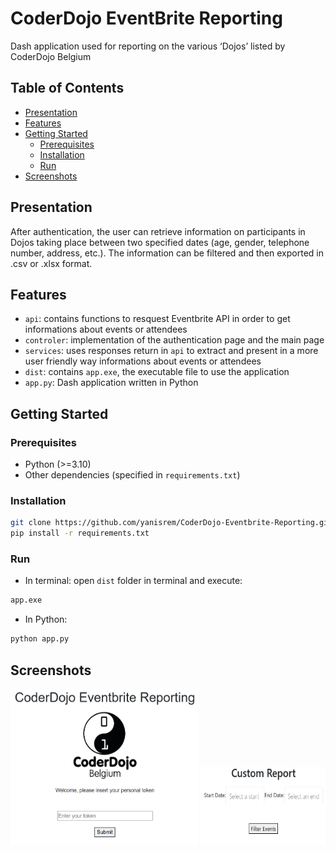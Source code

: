 # CoderDojo EventBrite Reporting

Dash application used for reporting on the various ‘Dojos’ listed by CoderDojo Belgium

## Table of Contents
- [Presentation](#presentation)
- [Features](#features)
- [Getting Started](#getting-started)
  - [Prerequisites](#prerequisites)
  - [Installation](#installation)
  - [Run](#run)
- [Screenshots](#screenshots)

## Presentation

After authentication, the user can retrieve information on participants in Dojos taking place between two specified dates (age, gender, telephone number, address, etc.). The information can be filtered and then exported in .csv or .xlsx format.

## Features

- `api`: contains functions to resquest Eventbrite API in order to get informations about events or attendees
- `controler`: implementation of the authentication page and the main page
- `services`: uses responses return in `api` to extract and present in a more user friendly way informations about events or attendees
- `dist`: contains `app.exe`, the executable file to use the application
- `app.py`: Dash application written in Python

## Getting Started

### Prerequisites

- Python (>=3.10)
- Other dependencies (specified in `requirements.txt`)

### Installation

```bash
git clone https://github.com/yanisrem/CoderDojo-Eventbrite-Reporting.git
pip install -r requirements.txt
```
### Run
- In terminal: open `dist` folder in terminal and execute:
```bash
app.exe
```
- In Python:
```bash
python app.py
```
## Screenshots

<div style="text-align:center;">
  <img src="./assets/screenshot_authentification_page.png" width="300" height="250">
  <img src="./assets/screenshot_main_page.png" width="200" height="125">
</div>
